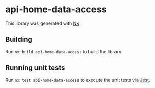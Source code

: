 # api-home-data-access

This library was generated with [Nx](https://nx.dev).

## Building

Run `nx build api-home-data-access` to build the library.

## Running unit tests

Run `nx test api-home-data-access` to execute the unit tests via [Jest](https://jestjs.io).
